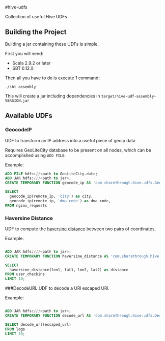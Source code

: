 #hive-udfs

Collection of useful Hive UDFs

## Building the Project

Building a jar containing these UDFs is simple. 

First you will need:

* Scala 2.9.2 or later
* SBT 0.12.0 

Then all you have to do is execute 1 command:

```
./sbt assembly
```

This will create a jar including dependencies in ```target/hive-udf-assembly-VERSION.jar```

## Available UDFs

### GeocodeIP
UDF to transform an IP address into a useful piece of geoip data

Requires GeoLiteCity database to be present on all nodes, which can be accomplished
using ```ADD FILE```.

Example:

```sql
ADD FILE hdfs://<path to GeoLiteCity.dat>;
ADD JAR hdfs:///<path to jar>;
CREATE TEMPORARY FUNCTION geocode_ip AS 'com.sharethrough.hive.udfs.GeocodeIP';

SELECT
  geocode_ip(remote_ip, 'city') as city,
  geocode_ip(remote_ip, 'dma_code') as dma_code,
FROM nginx_requests

```

### Haversine Distance

UDF to compute the [haversine distance](http://en.wikipedia.org/wiki/Haversine_formula) between
two pairs of coordinates.

Example:

```sql

ADD JAR hdfs:///<path to jar>;
CREATE TEMPORARY FUNCTION haversine_distance AS 'com.sharethrough.hive.udfs.HaversinceDistance';

SELECT 
  haversine_distance(lon1, lat1, lon2, lat2) as distance
FROM user_checkins
LIMIT 10;

```

###DecodeURL
UDF to decode a URI escaped URI. 

Example:

```sql

ADD JAR hdfs:///<path to jar>;
CREATE TEMPORARY FUNCTION decode_url AS 'com.sharethrough.hive.udfs.DecodeURL';

SELECT decode_url(escaped_url)
FROM logs
LIMIT 10;

```

